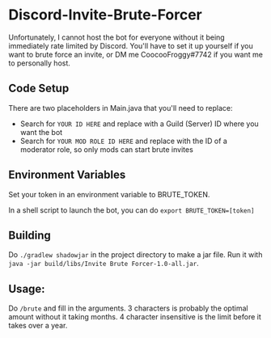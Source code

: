 # Discord-Invite-Brute-Forcer

Unfortunately, I cannot host the bot for everyone without it being immediately rate limited by Discord. You'll have to set it up yourself if you want to brute force an invite, or DM me CoocooFroggy#7742 if you want me to personally host.

## Code Setup

There are two placeholders in Main.java that you'll need to replace:
- Search for `YOUR ID HERE` and replace with a Guild (Server) ID where you want the bot
- Search for `YOUR MOD ROLE ID HERE` and replace with the ID of a moderator role, so only mods can start brute invites

## Environment Variables

Set your token in an environment variable to BRUTE_TOKEN.

In a shell script to launch the bot, you can do
`export BRUTE_TOKEN=[token]`

## Building

Do `./gradlew shadowjar` in the project directory to make a jar file. Run it with `java -jar build/libs/Invite Brute Forcer-1.0-all.jar`.

## Usage:
Do `/brute` and fill in the arguments. 3 characters is probably the optimal amount without it taking months. 4 character insensitive is the limit before it takes over a year.
